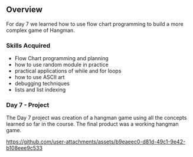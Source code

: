 ## Overview

For day 7 we learned how to use flow chart programming to build a more complex game of Hangman. 

### Skills Acquired
* Flow Chart programming and planning
* how to use random module in practice
* practical applications of while and for loops
* how to use ASCII art
* debugging techniques
* lists and list indexing 

### Day 7 - Project 

The Day 7 project was creation of a hangman game using all the concepts learned so far in the course. The final product was a working hangman game. 



https://github.com/user-attachments/assets/b9eaeec0-d81d-49c1-9e42-b108eee9c533



